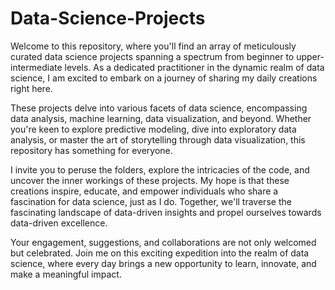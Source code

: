 # Data-Science-Projects

Welcome to this repository, where you'll find an array of meticulously curated data science projects spanning a spectrum from beginner to upper-intermediate levels. As a dedicated practitioner in the dynamic realm of data science, I am excited to embark on a journey of sharing my daily creations right here.

These projects delve into various facets of data science, encompassing data analysis, machine learning, data visualization, and beyond. Whether you're keen to explore predictive modeling, dive into exploratory data analysis, or master the art of storytelling through data visualization, this repository has something for everyone.

I invite you to peruse the folders, explore the intricacies of the code, and uncover the inner workings of these projects. My hope is that these creations inspire, educate, and empower individuals who share a fascination for data science, just as I do. Together, we'll traverse the fascinating landscape of data-driven insights and propel ourselves towards data-driven excellence.

Your engagement, suggestions, and collaborations are not only welcomed but celebrated. Join me on this exciting expedition into the realm of data science, where every day brings a new opportunity to learn, innovate, and make a meaningful impact.
